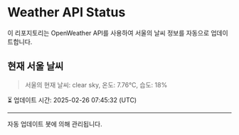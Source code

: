 
# Weather API Status

이 리포지토리는 OpenWeather API를 사용하여 서울의 날씨 정보를 자동으로 업데이트합니다.

## 현재 서울 날씨
> 서울의 현재 날씨: clear sky, 온도: 7.76°C, 습도: 18%

⏳ 업데이트 시간: 2025-02-26 07:45:32 (UTC)

---
자동 업데이트 봇에 의해 관리됩니다.
